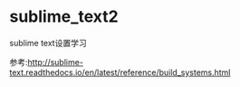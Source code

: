 # sublime_text2

sublime text设置学习

参考:http://sublime-text.readthedocs.io/en/latest/reference/build_systems.html
